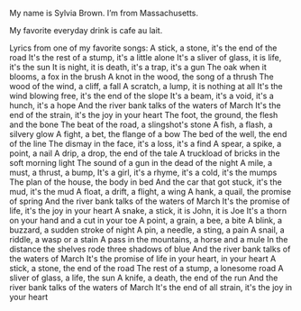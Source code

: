 My name is Sylvia Brown.
I’m from Massachusetts.

My favorite everyday drink is cafe au lait.

Lyrics from one of my favorite songs:
A stick, a stone, it's the end of the road
It's the rest of a stump, it's a little alone
It's a sliver of glass, it is life, it's the sun
It is night, it is death, it's a trap, it's a gun
The oak when it blooms, a fox in the brush
A knot in the wood, the song of a thrush
The wood of the wind, a cliff, a fall
A scratch, a lump, it is nothing at all
It's the wind blowing free, it's the end of the slope
It's a beam, it's a void, it's a hunch, it's a hope
And the river bank talks of the waters of March
It's the end of the strain, it's the joy in your heart
The foot, the ground, the flesh and the bone
The beat of the road, a slingshot's stone
A fish, a flash, a silvery glow
A fight, a bet, the flange of a bow
The bed of the well, the end of the line
The dismay in the face, it's a loss, it's a find
A spear, a spike, a point, a nail
A drip, a drop, the end of the tale
A truckload of bricks in the soft morning light
The sound of a gun in the dead of the night
A mile, a must, a thrust, a bump,
It's a girl, it's a rhyme, it's a cold, it's the mumps
The plan of the house, the body in bed
And the car that got stuck, it's the mud, it's the mud
A float, a drift, a flight, a wing
A hank, a quail, the promise of spring
And the river bank talks of the waters of March
It's the promise of life, it's the joy in your heart
A snake, a stick, it is John, it is Joe
It's a thorn on your hand and a cut in your toe
A point, a grain, a bee, a bite
A blink, a buzzard, a sudden stroke of night
A pin, a needle, a sting, a pain
A snail, a riddle, a wasp or a stain
A pass in the mountains, a horse and a mule
In the distance the shelves rode three shadows of blue
And the river bank talks of the waters of March
It's the promise of life in your heart, in your heart
A stick, a stone, the end of the road
The rest of a stump, a lonesome road
A sliver of glass, a life, the sun
A knife, a death, the end of the run
And the river bank talks of the waters of March
It's the end of all strain, it's the joy in your heart